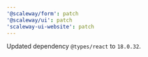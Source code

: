 ```yaml
---
'@scaleway/form': patch
'@scaleway/ui': patch
'scaleway-ui-website': patch
---
```


Updated dependency `@types/react` to `18.0.32`.
